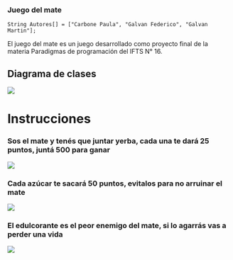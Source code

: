 ### Juego del mate

`String Autores[] = ["Carbone Paula", "Galvan Federico", "Galvan Martin"];`

El juego del mate es un juego desarrollado como proyecto final de la materia Paradigmas de programación del IFTS N° 16.

## Diagrama de clases 

![](https://i.ibb.co/TqbLmDj/diagrama-De-Clases.png)



# Instrucciones

### Sos el mate y tenés que juntar yerba, cada una te dará 25 puntos, juntá 500 para ganar
![](https://i.ibb.co/nggf8yT/Instruc1.png)
<br>

### Cada azúcar te sacará 50 puntos, evitalos para no arruinar el mate
![](https://i.ibb.co/p0XLqNj/Instruc2.png)
<br>

### El edulcorante es el peor enemigo del mate, si lo agarrás vas a perder una vida
![](https://i.ibb.co/Rc1mqm7/Instruc3.png)
